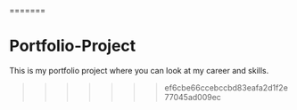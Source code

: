 =======
# Portfolio-Project
This is my portfolio project where you can look at my career and skills.
>>>>>>> ef6cbe66ccebccbd83eafa2d1f2e77045ad009ec

